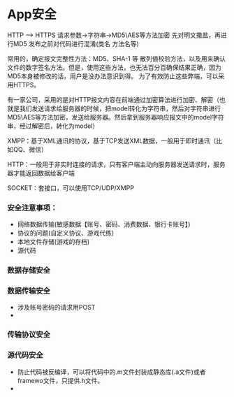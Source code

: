 # App安全


HTTP --> HTTPS
请求参数->字符串->MD5\AES等方法加密
先对明文撒盐，再进行MD5
发布之前对代码进行混淆(类名 方法名等)



常用的，确定报文完整性方法：MD5、SHA-1 等 散列值校验方法，以及用来确认文件的数字签名方法。但是，使用这些方法，也无法百分百确保结果正确，因为MD5本身被修改的话，用户是没办法意识到得。
为了有效防止这些弊端，可以采用HTTPS。

有一家公司，采用的是对HTTP报文内容在前端通过加密算法进行加密、解密（也就是我们发送请求给服务器的时候，把model转化为字符串，然后对字符串进行MD5\AES等方法加密，发送给服务器。然后拿到服务器响应报文中的model字符串，经过解密后，转化为model）

XMPP：基于XML通讯的协议，基于TCP发送XML数据，一般用于即时通讯（比如QQ、微信）

HTTP：一般用于非实时连接的请求，只有客户端主动向服务器发送请求时，服务器才能返回数据给客户端

SOCKET：套接口，可以使用TCP/UDP/XMPP

### 安全注意事项：
- 网络数据传输(敏感数据【账号、密码、消费数据、银行卡账号】)
- 协议的问题(自定义协议、游戏代练)
- 本地文件存储(游戏的存档)
- 源代码



### 数据存储安全

### 数据传输安全
- 涉及账号密码的请求用POST
- 

### 传输协议安全

### 源代码安全
- 防止代码被反编译，可以将代码中的.m文件封装成静态库(.a文件)或者framewo文件，只提供.h文件。
- 